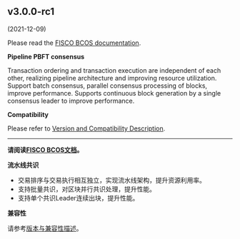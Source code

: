 ## v3.0.0-rc1
(2021-12-09)

Please read the [FISCO BCOS documentation](https://fisco-bcos-doc.readthedocs.io/).

**Pipeline PBFT consensus**

Transaction ordering and transaction execution are independent of each other, realizing pipeline architecture and improving resource utilization.
Support batch consensus, parallel consensus processing of blocks, improve performance.
Supports continuous block generation by a single consensus leader to improve performance.


**Compatibility**

Please refer to [Version and Compatibility Description](https://fisco-bcos-doc.readthedocs.io/zh_CN/latest/docs/change_log/index.html#v3-0-0-rc1).

*****************

**请阅读[FISCO BCOS文档](https://fisco-bcos-doc.readthedocs.io/)。**

**流水线共识**

- 交易排序与交易执行相互独立，实现流水线架构，提升资源利用率。
- 支持批量共识，对区块并行共识处理，提升性能。
- 支持单个共识Leader连续出块，提升性能。

**兼容性**

请参考[版本与兼容性描述](https://fisco-bcos-doc.readthedocs.io/zh_CN/latest/docs/change_log/index.html#v3-0-0-rc1)。